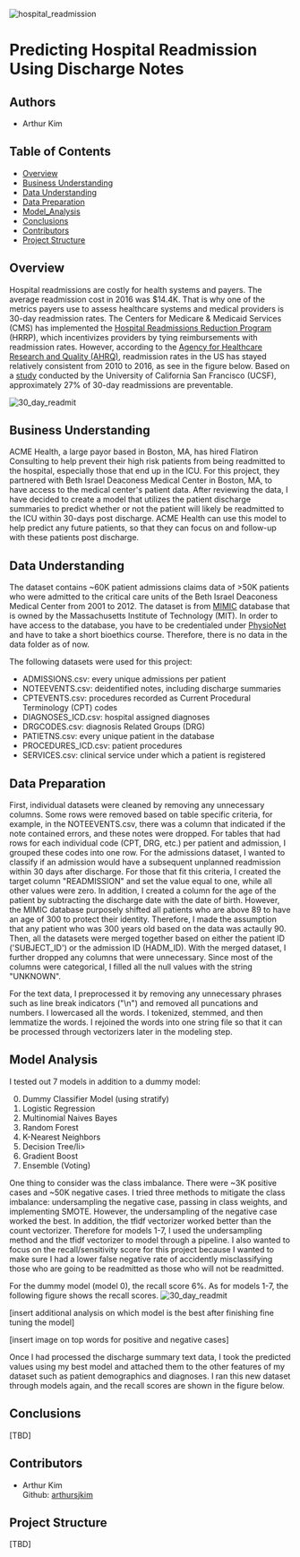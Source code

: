 ![hospital_readmission](./images/hospital-readmission.jpeg)
# Predicting Hospital Readmission Using Discharge Notes

## Authors
* Arthur Kim

## Table of Contents
* [Overview](#overview)
* [Business Understanding](#business-understanding)
* [Data Understanding](#data-understanding)
* [Data Preparation](#data-preparation)
* [Model_Analysis](#model-analysis)
* [Conclusions](#conclusions)
* [Contributors](#contributors)
* [Project Structure](#project-structure)

## Overview
Hospital readmissions are costly for health systems and payers. The average readmission cost in 2016 was $14.4K. That is why one of the metrics payers use to assess healthcare systems and medical providers is 30-day readmission rates. The Centers for Medicare & Medicaid Services (CMS) has implemented the [Hospital Readmissions Reduction Program](https://www.cms.gov/Medicare/Medicare-Fee-for-Service-Payment/AcuteInpatientPPS/Readmissions-Reduction-Program) (HRRP), which incentivizes providers by tying reimbursements with readmission rates. However, according to the [Agency for Healthcare Research and Quality (AHRQ)](https://www.hcup-us.ahrq.gov/reports/statbriefs/sb248-Hospital-Readmissions-2010-2016.jsp), readmission rates in the US has stayed relatively consistent from 2010 to 2016, as see in the figure below. Based on a [study](https://jamanetwork.com/journals/jamainternalmedicine/fullarticle/2498846) conducted by the University of California San Francisco (UCSF), approximately 27% of 30-day readmissions are preventable.

![30_day_readmit](./images/30_day_readmissions.png)

## Business Understanding
ACME Health, a large payor based in Boston, MA, has hired Flatiron Consulting to help prevent their high risk patients from being readmitted to the hospital, especially those that end up in the ICU. For this project, they partnered with Beth Israel Deaconess Medical Center in Boston, MA, to have access to the medical center's patient data. After reviewing the data, I have decided to create a model that utilizes the patient discharge summaries to predict whether or not the patient will likely be readmitted to the ICU within 30-days post discharge. ACME Health can use this model to help predict any future patients, so that they can focus on and follow-up with these patients post discharge.

## Data Understanding
The dataset contains ~60K patient admissions claims data of >50K patients  who were admitted to the critical care units of the Beth Israel Deaconess Medical Center from 2001 to 2012. The dataset is from [MIMIC](https://mimic.mit.edu/) database that is owned by the Massachusetts Institute of Technology (MIT). In order to have access to the database, you have to be credentialed under [PhysioNet](https://physionet.org/settings/credentialing/) and have to take a short bioethics course. Therefore, there is no data in the data folder as of now.

The following datasets were used for this project:
* ADMISSIONS.csv: every unique admissions per patient
* NOTEEVENTS.csv: deidentified notes, including discharge summaries
* CPTEVENTS.csv: procedures recorded as Current Procedural Terminology (CPT) codes
* DIAGNOSES_ICD.csv: hospital assigned diagnoses
* DRGCODES.csv: diagnosis Related Groups (DRG)
* PATIETNS.csv: every unique patient in the database
* PROCEDURES_ICD.csv: patient procedures
* SERVICES.csv: clinical service under which a patient is registered

## Data Preparation
First, individual datasets were cleaned by removing any unnecessary columns. Some rows were removed based on table specific criteria, for example, in the NOTEEVENTS.csv, there was a column that indicated if the note contained errors, and these notes were dropped. For tables that had rows for each individual code (CPT, DRG, etc.) per patient and admission, I grouped these codes into one row. For the admissions dataset, I wanted to classify if an admission would have a subsequent unplanned readmission within 30 days after discharge. For those that fit this criteria, I created the target column "READMISSION" and set the value equal to one, while all other values were zero. In addition, I created a column for the age of the patient by subtracting the discharge date with the date of birth. However, the MIMIC database purposely shifted all patients who are above 89 to have an age of 300 to protect their identity. Therefore, I made the assumption that any patient who was 300 years old based on the data was actaully 90. Then, all the datasets were merged together based on either the patient ID ('SUBJECT_ID') or the admission ID (HADM_ID). With the merged dataset, I further dropped any columns that were unnecessary. Since most of the columns were categorical, I filled all the null values with the string "UNKNOWN".

For the text data, I preprocessed it by removing any unnecessary phrases such as line break indicators ("\n") and removed all puncations and numbers. I lowercased all the words. I tokenized, stemmed, and then lemmatize the words. I rejoined the words into one string file so that it can be processed through vectorizers later in the modeling step.

## Model Analysis
I tested out 7 models in addition to a dummy model:

<ol start="0">
  <li> Dummy Classifier Model (using stratify)</li>
  <li>Logistic Regression</li>
  <li>Multinomial Naives Bayes</li>
  <li>Random Forest</li>
  <li>K-Nearest Neighbors</li>
  <li>Decision Tree/li>
  <li>Gradient Boost</li>
  <li>Ensemble (Voting)</li>
</ol>

One thing to consider was the class imbalance. There were ~3K positive cases and ~50K negative cases. I tried three methods to mitigate the class imbalance: undersampling the negative case, passing in class weights, and implementing SMOTE. However, the undersampling of the negative case worked the best. In addition, the tfidf vectorizer worked better than the count vectorizer. Therefore for models 1-7, I used the undersampling method and the tfidf vectorizer to model through a pipeline. I also wanted to focus on the recall/sensitivity score for this project because I wanted to make sure I had a lower false negative rate of accidently misclassifying those who are going to be readmitted as those who will not be readmitted.

For the dummy model (model 0), the recall score 6%. As for models 1-7, the following figure shows the recall scores.
![30_day_readmit](./images/Model_Sensitivity_Scores.png)

[insert additional analysis on which model is the best after finishing fine tuning the model]

[insert image on top words for positive and negative cases]

Once I had processed the discharge summary text data, I took the predicted values using my best model and attached them to the other features of my dataset such as patient demographics and diagnoses. I ran this new dataset through models again, and the recall scores are shown in the figure below.

## Conclusions
[TBD]
## Contributors
- Arthur Kim <br>
    Github: [arthursjkim](https://github.com/arthursjkim)<br>
## Project Structure
[TBD]

